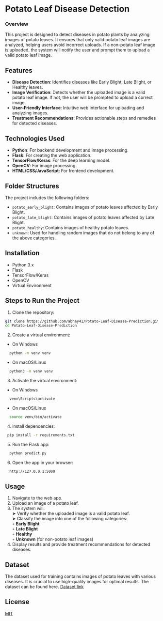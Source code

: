 
# Potato Leaf Disease Detection
### Overview

This project is designed to detect diseases in potato plants by analyzing images of potato leaves. It ensures that only valid potato leaf images are analyzed, helping users avoid incorrect uploads. If a non-potato leaf image is uploaded, the system will notify the user and prompt them to upload a valid potato leaf image.

## Features

- **Disease Detection**: Identifies diseases like Early Blight, Late Blight, or Healthy leaves.
- **Image Verification**: Detects whether the uploaded image is a valid potato leaf image. If not, the user will be prompted to upload a correct image.
- **User-Friendly Interface**: Intuitive web interface for uploading and analyzing images.
- **Treatment Recommendations**: Provides actionable steps and remedies for detected diseases.

## Technologies Used

- **Python**: For backend development and image processing.
- **Flask**: For creating the web application.
- **TensorFlow/Keras**: For the deep learning model.
- **OpenCV**: For image processing.
- **HTML/CSS/JavaScript**: For frontend development.

## Folder Structures

The project includes the following folders:

- `potato_early_blight`: Contains images of potato leaves affected by Early Blight.
- `potato_late_blight`: Contains images of potato leaves affected by Late Blight.
- `potato_healthy`: Contains images of healthy potato leaves.
- `unknown`: Used for handling random images that do not belong to any of the above categories.


## Installation

- Python 3.x
- Flask
- TensorFlow/Keras
- OpenCV
- Virtual Environment




## Steps to Run the Project

1. Clone the repository:


```bash
git clone https://github.com/abhay41/Potato-Leaf-Disease-Prediction.git
cd Potato-Leaf-Disease-Prediction

```

2. Create a virtual environment:
- On Windows


```bash
  python -m venv venv
```
- On macOS/Linux

```bash
  python3 -m venv venv
```
3. Activate the virtual environment:

- On Windows


```bash
  venv\Scripts\activate
```
- On macOS/Linux

```bash
  source venv/bin/activate
```

4.  Install dependencies:


```bash
 pip install -r requirements.txt
```
5. Run the Flask app:


```bash
  python predict.py
```
6. Open the app in your browser:


```bash
  http://127.0.0.1:5000
```
    
## Usage

1. Navigate to the web app.  
2. Upload an image of a potato leaf.  
3. The system will:  
   ➤ Verify whether the uploaded image is a valid potato leaf.  
   ➤ Classify the image into one of the following categories:  
     ◦ **Early Blight**  
     ◦ **Late Blight**  
     ◦ **Healthy**  
     ◦ **Unknown** (for non-potato leaf images)  
4. Display results and provide treatment recommendations for detected diseases.  

## Dataset
The dataset used for training contains images of potato leaves with various diseases. It is crucial to use high-quality images for optimal results. The dataset can be found here.
[Dataset link](https://www.kaggle.com/datasets/abhaythakur41/potato-leaf-disease-dataset)

## License

[MIT](https://choosealicense.com/licenses/mit/)

